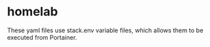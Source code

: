 # homelab
These yaml files use stack.env variable files, which allows them to be executed from Portainer. 